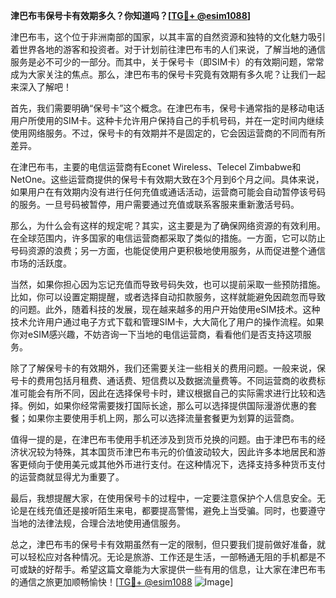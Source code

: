 **津巴布韦保号卡有效期多久？你知道吗？[[TG💪+ @esim1088](https://t.me/s/esim1088)]**

津巴布韦，这个位于非洲南部的国家，以其丰富的自然资源和独特的文化魅力吸引着世界各地的游客和投资者。对于计划前往津巴布韦的人们来说，了解当地的通信服务是必不可少的一部分。而其中，关于保号卡（即SIM卡）的有效期问题，常常成为大家关注的焦点。那么，津巴布韦的保号卡究竟有效期有多久呢？让我们一起来深入了解吧！

首先，我们需要明确“保号卡”这个概念。在津巴布韦，保号卡通常指的是移动电话用户所使用的SIM卡。这种卡允许用户保持自己的手机号码，并在一定时间内继续使用网络服务。不过，保号卡的有效期并不是固定的，它会因运营商的不同而有所差异。

在津巴布韦，主要的电信运营商有Econet Wireless、Telecel Zimbabwe和NetOne。这些运营商提供的保号卡有效期大致在3个月到6个月之间。具体来说，如果用户在有效期内没有进行任何充值或通话活动，运营商可能会自动暂停该号码的服务。一旦号码被暂停，用户需要通过充值或联系客服来重新激活号码。

那么，为什么会有这样的规定呢？其实，这主要是为了确保网络资源的有效利用。在全球范围内，许多国家的电信运营商都采取了类似的措施。一方面，它可以防止号码资源的浪费；另一方面，也能促使用户更积极地使用服务，从而促进整个通信市场的活跃度。

当然，如果你担心因为忘记充值而导致号码失效，也可以提前采取一些预防措施。比如，你可以设置定期提醒，或者选择自动扣款服务，这样就能避免因疏忽而导致的问题。此外，随着科技的发展，现在越来越多的用户开始使用eSIM技术。这种技术允许用户通过电子方式下载和管理SIM卡，大大简化了用户的操作流程。如果你对eSIM感兴趣，不妨咨询一下当地的电信运营商，看看他们是否支持这项服务。

除了了解保号卡的有效期外，我们还需要关注一些相关的费用问题。一般来说，保号卡的费用包括月租费、通话费、短信费以及数据流量费等。不同运营商的收费标准可能会有所不同，因此在选择保号卡时，建议根据自己的实际需求进行比较和选择。例如，如果你经常需要拨打国际长途，那么可以选择提供国际漫游优惠的套餐；如果你主要使用手机上网，那么可以选择流量套餐更为划算的运营商。

值得一提的是，在津巴布韦使用手机还涉及到货币兑换的问题。由于津巴布韦的经济状况较为特殊，其本国货币津巴布韦元的价值波动较大，因此许多本地居民和游客更倾向于使用美元或其他外币进行支付。在这种情况下，选择支持多种货币支付的运营商就显得尤为重要了。

最后，我想提醒大家，在使用保号卡的过程中，一定要注意保护个人信息安全。无论是在线充值还是接听陌生来电，都要提高警惕，避免上当受骗。同时，也要遵守当地的法律法规，合理合法地使用通信服务。

总之，津巴布韦的保号卡有效期虽然有一定的限制，但只要我们提前做好准备，就可以轻松应对各种情况。无论是旅游、工作还是生活，一部畅通无阻的手机都是不可或缺的好帮手。希望这篇文章能为大家提供一些有用的信息，让大家在津巴布韦的通信之旅更加顺畅愉快！[[TG💪+ @esim1088](https://t.me/s/esim1088) ![Image](https://i.postimg.cc/4NQfJmqS/Snipaste-2025-05-13-00-14-12.png)]